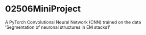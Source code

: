 # 02506MiniProject
A PyTorch Convolutional Neural Network (CNN) trained on the data 'Segmentation of neuronal structures in EM stacks1'
